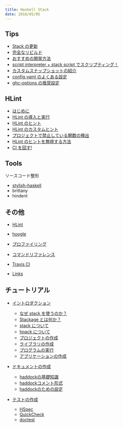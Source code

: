 ```yaml
---
title: Haskell Stack
date: 2018/05/05
---
```


<div class="row">
  <div class="col s6">

## Tips

- [Stack の更新](tips/stack-upgrade.html)
- [完全なリビルド](tips/full-rebuild.html)
- [おすすめの開発方法](tips/recommend-dev.html)
- [script interpreter + stack script でスクリプティング！](tips/script-interpreter.html)
- [カスタムスナップショットの紹介](/posts/2017/12-23-stack161.html)
- [config.yaml のよくある設定](tips/config-yaml.html)
- [ghc-options の推奨設定](tips/recommended-ghc-options.html)

## HLint

- [はじめに](hlint/)
- [HLint の導入と実行](hlint/hlint-intro.html)
- [HLint のヒント](hlint/hlint-hint.html)
- [HLint のカスタムヒント](hlint/hlint-customhint.html)
- [プロジェクトで禁止している関数の検出](hlint/forbidden-functions.html)
- [HLint のヒントを無視する方法](hlint/hlint-ignore.html)
- [CI を回す!](hlint/hlint-ci.html)

## Tools

ソースコード整形

- [stylish-haskell](etc/stylish-haskell.html)
- brittany
- hindent

## その他

- [HLint](etc/hlint.html)
- [hoogle](etc/hoogle.html)
- [プロファイリング](etc/profiling.html)
- [コマンドリファレンス](etc/cmd-ref.html)
- [Travis CI](etc/travis-ci.html)
- [Links](etc/links.html)

  </div>
  <div class="col s6">

## チュートリアル

- [イントロダクション](intro/)
  - [なぜ stack を使うのか？](intro/why-stack.html)
  - [Stackage とは何か？](intro/stackage.html)
  - [stack について](intro/stack-install.html)
  - [hpack について](intro/hpack.html)
  - [プロジェクトの作成](intro/create-prj.html)
  - [ライブラリの作成](intro/create-lib.html)
  - [プログラムの実行](intro/exec-prg.html)
  - [アプリケーションの作成](intro/create-app.html)

- [ドキュメントの作成](doc/)
  - [haddockの基礎知識](doc/haddock-intro.html)
  - [haddockコメント形式](doc/haddock-comment.html)
  - [haddockのための設定](doc/haddock-settings.html)

- [テストの作成](test/)
  - [HSpec](test/hspec.html)
  - [QuickCheck](test/quickcheck.html)
  - [doctest](test/doctest.html)

  </div>
</div>
